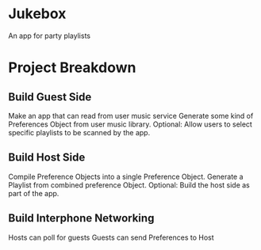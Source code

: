 # Jukebox
An app for party playlists


# Project Breakdown

## Build Guest Side

Make an app that can read from user music service
Generate some kind of Preferences Object from user music library.
Optional: Allow users to select specific playlists to be scanned by the app.

## Build Host Side

Compile Preference Objects into a single Preference Object.
Generate a Playlist from combined preference Object.
Optional: Build the host side as part of the app.

## Build Interphone Networking

Hosts can poll for guests
Guests can send Preferences to Host



